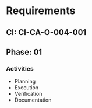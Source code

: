 # Requirements

## CI: CI-CA-O-004-001
## Phase: 01

### Activities
- Planning
- Execution
- Verification
- Documentation
